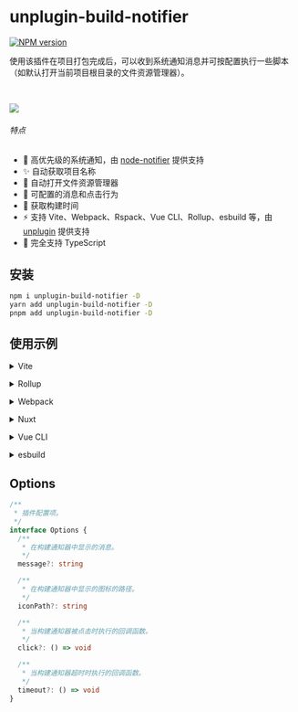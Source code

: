 # unplugin-build-notifier

[![NPM version](https://img.shields.io/npm/v/unplugin-build-notifier?color=a1b858&label=)](https://www.npmjs.com/package/unplugin-build-notifier)

使用该插件在项目打包完成后，可以收到系统通知消息并可按配置执行一些脚本（如默认打开当前项目根目录的文件资源管理器）。

<br>

<p align="left">
  <a href="https://cdn.jsdelivr.net/gh/RuSenLi/static@main/unplugin-build-notifier.png">
    <img src='https://cdn.jsdelivr.net/gh/RuSenLi/static@main/unplugin-build-notifier.png'/>
  </a>
</p>

###### 特点

- 💚 高优先级的系统通知，由 [node-notifier](https://www.npmjs.com/package/node-notifier) 提供支持
- ✨ 自动获取项目名称
- 📂 自动打开文件资源管理器
- 🔧 可配置的消息和点击行为
- 🚀 获取构建时间
- ⚡️ 支持 Vite、Webpack、Rspack、Vue CLI、Rollup、esbuild 等，由 <a href="https://github.com/unjs/unplugin">unplugin</a> 提供支持
- 🦾 完全支持 TypeScript

## 安装

```bash
npm i unplugin-build-notifier -D
yarn add unplugin-build-notifier -D
pnpm add unplugin-build-notifier -D
```

## 使用示例
<details>
<summary>Vite</summary><br>

```ts
// vite.config.ts
import BuildNotifier from 'unplugin-build-notifier/vite'

export default defineConfig({
  plugins: [
    BuildNotifier({ /* options */ }),
  ],
})
```

Example: [`playground/`](./playground/)

<br></details>

<details>
<summary>Rollup</summary><br>

```ts
// rollup.config.js
import BuildNotifier from 'unplugin-build-notifier/rollup'

export default {
  plugins: [
    BuildNotifier({ /* options */ }),
  ],
}
```

<br></details>


<details>
<summary>Webpack</summary><br>

```ts
// webpack.config.js
module.exports = {
  /* ... */
  plugins: [
    require('unplugin-build-notifier/webpack')({ /* options */ })
  ]
}
```

<br></details>

<details>
<summary>Nuxt</summary><br>

```ts
// nuxt.config.js
export default defineNuxtConfig({
  modules: [
    ['unplugin-build-notifier/nuxt', { /* options */ }],
  ],
})
```

> This module works for both Nuxt 2 and [Nuxt Vite](https://github.com/nuxt/vite)

<br></details>

<details>
<summary>Vue CLI</summary><br>

```ts
// vue.config.js
module.exports = {
  configureWebpack: {
    plugins: [
      require('unplugin-build-notifier/webpack')({ /* options */ }),
    ],
  },
}
```

<br></details>

<details>
<summary>esbuild</summary><br>

```ts
// esbuild.config.js
import { build } from 'esbuild'
import BuildNotifier from 'unplugin-build-notifier/esbuild'

build({
  plugins: [BuildNotifier()],
})
```

<br></details>

## Options

```ts
/**
 * 插件配置项。
 */
interface Options {
  /**
   * 在构建通知器中显示的消息。
   */
  message?: string

  /**
   * 在构建通知器中显示的图标的路径。
   */
  iconPath?: string

  /**
   * 当构建通知器被点击时执行的回调函数。
   */
  click?: () => void

  /**
   * 当构建通知器超时时执行的回调函数。
   */
  timeout?: () => void
}
```